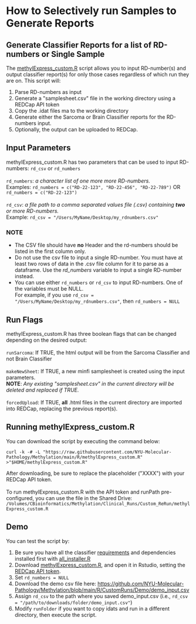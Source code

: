 # How to Selectively run Samples to Generate Reports

## Generate Classifier Reports for a list of RD-numbers or Single Sample
The [methylExpress_custom.R](https://raw.githubusercontent.com/NYU-Molecular-Pathology/Methylation/main/R/methylExpress_custom.R) script allows 
you to input RD-number(s) and output classifier report(s) for only those cases regardless of which run they are on. This script will:<br>
1. Parse RD-numbers as input<br>
2. Generate a "samplesheet.csv" file in the working directory using a REDCap API token<br>
3. Copy the .idat files ma to the working directory<br>
4. Generate either the Sarcoma or Brain Classifier reports for the RD-numbers input.<br>
5. Optionally, the output can be uploaded to REDCap.<br>

## Input Parameters
methylExpress_custom.R has two parameters that can be used to input RD-numbers: `rd_csv` or `rd_numbers`<br>
<br>
`rd_numbers`: *a character list of one more more RD-numbers.*<br>
Examples: `rd_numbers = c("RD-22-123", "RD-22-456", "RD-22-789")` OR `rd_numbers = c("RD-22-123")`<br>
<br>
`rd_csv`: *a file path to a comma separated values file (.csv) containing **two** or more RD-numbers.*<br>
Example: `rd_csv = "/Users/MyName/Desktop/my_rdnumbers.csv"`<br>

### NOTE
 - The CSV file should have **no** Header and the rd-numbers should be listed in the first column only.<br>
 - Do not use the csv file to input a single RD-number. You must have at least two rows of data in the .csv file column for it to parse as a dataframe. Use the *rd_numbers* variable to input a single RD-number instead.
 - You can use either `rd_numbers` or `rd_csv` to input RD-numbers. One of the variables must be NULL.<br>
 For example, if you use `rd_csv = "/Users/MyName/Desktop/my_rdnumbers.csv"`, then `rd_numbers = NULL`<br>

## Run Flags
methylExpress_custom.R has three boolean flags that can be changed depending on the desired output:<br>
<br>
`runSarcoma`: If TRUE, the html output will be from the Sarcoma Classifier and not Brain Classifier<br>
<br>
`makeNewSheet`: If TRUE, a new minfi samplesheet is created using the input parameters.<br>
**NOTE**: *Any existing "samplesheet.csv" in the current directory will be deleted and replaced if TRUE.*<br>
<br>
`forcedUpload`: If TRUE, **all** .html files in the current directory are imported into REDCap, replacing the previous report(s).<br>

## Running methylExpress_custom.R
You can download the script by executing the command below:
```
curl -k -# -L "https://raw.githubusercontent.com/NYU-Molecular-Pathology/Methylation/main/R/methylExpress_custom.R" >"$HOME/methylExpress_custom.R"
```
After downloading, be sure to replace the placeholder ("XXXX") with your REDCap API token.<br>
<br>
To run methylExpress_custom.R with the API token and runPath pre-configured, you can use the file in the Shared Drive:<br>
`/Volumes/CBioinformatics/Methylation/Clinical_Runs/Custom_ReRun/methylExpress_custom.R`

## Demo
You can test the script by:
1. Be sure you have all the classifier [requirements](https://github.com/NYU-Molecular-Pathology/Methylation/blob/5696d877690d3165fcb489f53fd53fa023214058/README.md) and dependencies installed first with [all_installer.R](https://raw.githubusercontent.com/NYU-Molecular-Pathology/Methylation/main/R/all_installer.R)
2. Download [methylExpress_custom.R](https://raw.githubusercontent.com/NYU-Molecular-Pathology/Methylation/main/R/methylExpress_custom.R), and open it in Rstudio, setting the [REDCap API token](https://redcap.nyumc.org/apps/redcap/api/help/?content=tokens).
3. Set `rd_numbers = NULL`
4. Download the demo csv file here: https://github.com/NYU-Molecular-Pathology/Methylation/blob/main/R/CustomRuns/Demo/demo_input.csv
5. Assign `rd_csv` to the path where you saved demo_input.csv (i.e., `rd_csv = "/path/to/downloads/folder/demo_input.csv"`)
6. Modify `runFolder` if you want to copy idats and run in a different directory, then execute the script.

